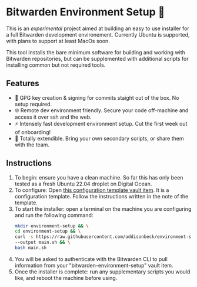# Bitwarden Environment Setup 🚀

This is an *experimental* project aimed at building an easy to use installer for a full Bitwarden development environement. Currently Ubuntu is supported, with plans to support at least MacOs soon.

This tool installs the bare minimum software for building and working with Bitwarden repositories, but can be supplemented with additional scripts for installing common but not required tools.

## Features

* 🔏 GPG key creation & signing for commits staight out of the box. No setup required.
* 🌐 Remote dev environment friendly. Secure your code off-machine and access it over ssh and the web.
* ⚡ Intensely fast development environment setup. Cut the first week out of onboarding!
* 🤝 Totally extendible. Bring your own secondary scripts, or share them with the team.

## Instructions

1. To begin: ensure you have a clean machine. So far this has only been tested as a fresh Ubuntu 22.04 droplet on Digital Ocean.
1. To configure: Open [this configuration template vault item](https://vault.bitwarden.com/#/vault?organizationId=4e5d875e-e6a1-4c3a-a053-a9dc01180a42&itemId=898ec3f8-14ca-4354-b2f3-b0b2014f12fa). It is a configuration template. Follow the instructions written in the note of the template.
1. To start the installer: open a terminal on the machine you are configuring and run the following command:
    ```bash
    mkdir environment-setup && \
    cd environment-setup && \
    curl -s https://raw.githubusercontent.com/addisonbeck/environment-setup/dev/main.sh \
    --output main.sh && \
    bash main.sh
    ```
1. You will be asked to authenticate with the Bitwarden CLI to pull information from your "bitwarden-environment-setup" vault item.
1. Once the installer is complete: run any supplementary scripts you would like, and reboot the machine before using.

